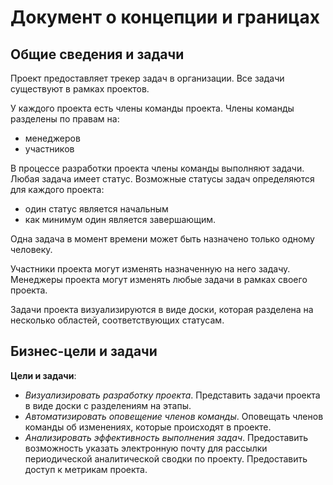 # Документ о концепции и границах
## Общие сведения и задачи
Проект предоставляет трекер задач в организации. Все задачи существуют в рамках проектов.

У каждого проекта есть члены команды проекта. Члены команды разделены по правам на:
+ менеджеров
+ участников

В процессе разработки проекта члены команды выполняют задачи. Любая задача имеет статус.
Возможные статусы задач определяются для каждого проекта:
+ один статус является начальным
+ как минимум один является завершающим.

Одна задача в момент времени может быть назначено только одному человеку.

Участники проекта могут изменять назначенную на него задачу.
Менеджеры проекта могут изменять любые задачи в рамках своего проекта.

Задачи проекта визуализируются в виде доски, которая разделена на несколько областей, соответствующих статусам.

## Бизнес-цели и задачи
**Цели и задачи**:
+ *Визуализировать разработку проекта*.
Представить задачи проекта в виде доски с разделениям на этапы.
+ *Автоматизировать оповещение членов команды*.
Оповещать членов команды об изменениях, которые происходят в проекте.
+ *Анализировать эффективность выполнения задач*.
Предоставить возможность указать электронную почту для рассылки периодической аналитической сводки по проекту.
Предоставить доступ к метрикам проекта.
